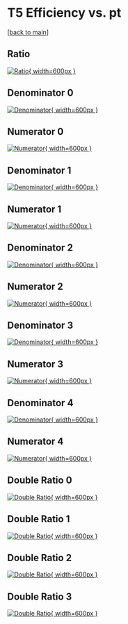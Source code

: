 # T5 Efficiency vs. pt

[[back to main](./)]



## Ratio

[![Ratio](../mtv/var/T5_vtr_13_1_eff_pt.png){ width=600px }](../mtv/var/T5_vtr_13_1_eff_pt.pdf)

## Denominator 0

[![Denominator](../mtv/den/T5_vtr_13_1_eff_pt_den0.png){ width=600px }](../mtv/den/T5_vtr_13_1_eff_pt_den0.pdf)

## Numerator 0

[![Numerator](../mtv/num/T5_vtr_13_1_eff_pt_num0.png){ width=600px }](../mtv/num/T5_vtr_13_1_eff_pt_num0.pdf)

## Denominator 1

[![Denominator](../mtv/den/T5_vtr_13_1_eff_pt_den1.png){ width=600px }](../mtv/den/T5_vtr_13_1_eff_pt_den1.pdf)

## Numerator 1

[![Numerator](../mtv/num/T5_vtr_13_1_eff_pt_num1.png){ width=600px }](../mtv/num/T5_vtr_13_1_eff_pt_num1.pdf)

## Denominator 2

[![Denominator](../mtv/den/T5_vtr_13_1_eff_pt_den2.png){ width=600px }](../mtv/den/T5_vtr_13_1_eff_pt_den2.pdf)

## Numerator 2

[![Numerator](../mtv/num/T5_vtr_13_1_eff_pt_num2.png){ width=600px }](../mtv/num/T5_vtr_13_1_eff_pt_num2.pdf)

## Denominator 3

[![Denominator](../mtv/den/T5_vtr_13_1_eff_pt_den3.png){ width=600px }](../mtv/den/T5_vtr_13_1_eff_pt_den3.pdf)

## Numerator 3

[![Numerator](../mtv/num/T5_vtr_13_1_eff_pt_num3.png){ width=600px }](../mtv/num/T5_vtr_13_1_eff_pt_num3.pdf)

## Denominator 4

[![Denominator](../mtv/den/T5_vtr_13_1_eff_pt_den4.png){ width=600px }](../mtv/den/T5_vtr_13_1_eff_pt_den4.pdf)

## Numerator 4

[![Numerator](../mtv/num/T5_vtr_13_1_eff_pt_num4.png){ width=600px }](../mtv/num/T5_vtr_13_1_eff_pt_num4.pdf)

## Double Ratio 0

[![Double Ratio](../mtv/ratio/T5_vtr_13_1_eff_pt_ratio0.png){ width=600px }](../mtv/ratio/T5_vtr_13_1_eff_pt_ratio0.pdf)

## Double Ratio 1

[![Double Ratio](../mtv/ratio/T5_vtr_13_1_eff_pt_ratio1.png){ width=600px }](../mtv/ratio/T5_vtr_13_1_eff_pt_ratio1.pdf)

## Double Ratio 2

[![Double Ratio](../mtv/ratio/T5_vtr_13_1_eff_pt_ratio2.png){ width=600px }](../mtv/ratio/T5_vtr_13_1_eff_pt_ratio2.pdf)

## Double Ratio 3

[![Double Ratio](../mtv/ratio/T5_vtr_13_1_eff_pt_ratio3.png){ width=600px }](../mtv/ratio/T5_vtr_13_1_eff_pt_ratio3.pdf)

